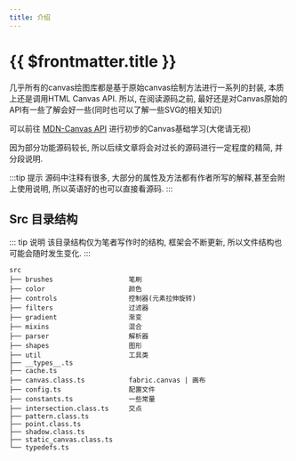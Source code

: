 ```yaml
---
title: 介绍
---
```


# {{ $frontmatter.title }}

几乎所有的canvas绘图库都是基于原始canvas绘制方法进行一系列的封装, 本质上还是调用HTML Canvas API.
所以, 在阅读源码之前, 最好还是对Canvas原始的API有一些了解会好一些(同时也可以了解一些SVG的相关知识)

可以前往 [MDN-Canvas API](https://developer.mozilla.org/en-US/docs/Web/API/Canvas_API) 进行初步的Canvas基础学习(大佬请无视)

因为部分功能源码较长, 所以后续文章将会对过长的源码进行一定程度的精简, 并分段说明.

:::tip 提示
源码中注释有很多, 大部分的属性及方法都有作者所写的解释,甚至会附上使用说明, 所以英语好的也可以直接看源码.
:::

## Src 目录结构

::: tip 说明
该目录结构仅为笔者写作时的结构, 框架会不断更新, 所以文件结构也可能会随时发生变化.
:::

```text
src
├── brushes                   笔刷
├── color                     颜色
├── controls                  控制器(元素拉伸旋转)
├── filters                   过滤器
├── gradient                  渐变
├── mixins                    混合
├── parser                    解析器
├── shapes                    图形
├── util                      工具类
├── __types__.ts
├── cache.ts
├── canvas.class.ts           fabric.canvas | 画布
├── config.ts                 配置文件
├── constants.ts              一些常量
├── intersection.class.ts     交点
├── pattern.class.ts
├── point.class.ts
├── shadow.class.ts
├── static_canvas.class.ts
└── typedefs.ts

```

